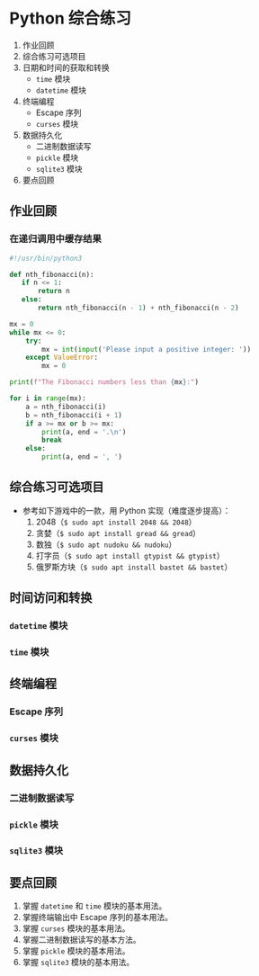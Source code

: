 # Python 综合练习

1. 作业回顾
1. 综合练习可选项目
1. 日期和时间的获取和转换
   - `time` 模块
   - `datetime` 模块
1. 终端编程
   - Escape 序列
   - `curses` 模块
1. 数据持久化
   - 二进制数据读写
   - `pickle` 模块
   - `sqlite3` 模块
1. 要点回顾

		
## 作业回顾

### 在递归调用中缓存结果

```python
#!/usr/bin/python3

def nth_fibonacci(n):
   if n <= 1:
       return n
   else:
       return nth_fibonacci(n - 1) + nth_fibonacci(n - 2)

mx = 0
while mx <= 0:
    try:
        mx = int(input('Please input a positive integer: '))
    except ValueError:
        mx = 0

print(f"The Fibonacci numbers less than {mx}:")

for i in range(mx):
    a = nth_fibonacci(i)
    b = nth_fibonacci(i + 1)
    if a >= mx or b >= mx:
        print(a, end = '.\n')
        break
    else:
        print(a, end = ', ')
```

		
## 综合练习可选项目

- 参考如下游戏中的一款，用 Python 实现（难度逐步提高）：
   1. 2048（`$ sudo apt install 2048 && 2048`）
   1. 贪婪（`$ sudo apt install gread && gread`）
   1. 数独（`$ sudo apt nudoku && nudoku`）
   1. 打字员（`$ sudo apt install gtypist && gtypist`）
   1. 俄罗斯方块（`$ sudo apt install bastet && bastet`）

		
## 时间访问和转换

	
### `datetime` 模块

	
### `time` 模块

		
## 终端编程

	
### Escape 序列

	
### `curses` 模块

		
## 数据持久化

	
### 二进制数据读写

	
### `pickle` 模块

	
### `sqlite3` 模块

		
## 要点回顾

1. 掌握 `datetime` 和 `time` 模块的基本用法。
1. 掌握终端输出中 Escape 序列的基本用法。
1. 掌握 `curses` 模块的基本用法。
1. 掌握二进制数据读写的基本方法。
1. 掌握 `pickle` 模块的基本用法。
1. 掌握 `sqlite3` 模块的基本用法。


